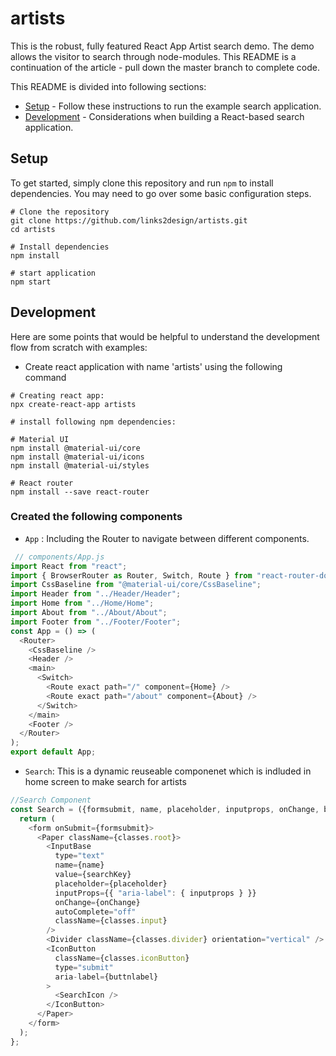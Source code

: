 # artists

This is the robust, fully featured React App Artist search demo. The demo allows the visitor to search through node-modules. This README is a continuation of the article - pull down the master branch to complete code.

This README is divided into following sections:

- [Setup](#setup) - Follow these instructions to run the example search application.
- [Development](#development) - Considerations when building a React-based search application.

## Setup

To get started, simply clone this repository and run `npm` to install dependencies. You may need to go over some basic configuration steps.

```
# Clone the repository
git clone https://github.com/links2design/artists.git
cd artists

# Install dependencies
npm install

# start application
npm start
```

## Development

Here are some points that would be helpful to understand the development flow from scratch with examples:

- Create react application with name 'artists' using the following command

```
# Creating react app:
npx create-react-app artists

```

```
# install following npm dependencies:

# Material UI
npm install @material-ui/core
npm install @material-ui/icons
npm install @material-ui/styles

# React router
npm install --save react-router
```

### Created the following components

- `App` : Including the Router to navigate between different components.
```javascript
 // components/App.js
import React from "react";
import { BrowserRouter as Router, Switch, Route } from "react-router-dom";
import CssBaseline from "@material-ui/core/CssBaseline";
import Header from "../Header/Header";
import Home from "../Home/Home";
import About from "../About/About";
import Footer from "../Footer/Footer";
const App = () => (
  <Router>
    <CssBaseline />
    <Header />
    <main>
      <Switch>
        <Route exact path="/" component={Home} />
        <Route exact path="/about" component={About} />
      </Switch>
    </main>
    <Footer />
  </Router>
);
export default App;

```
- `Search`: This is a dynamic reuseable componenet which is indluded in home screen to make search for artists
```javascript
//Search Component
const Search = ({formsubmit, name, placeholder, inputprops, onChange, buttnlabel, searchKey, ...props}) => {
  return (
    <form onSubmit={formsubmit}>
      <Paper className={classes.root}>
        <InputBase
          type="text"
          name={name}
          value={searchKey}
          placeholder={placeholder}
          inputProps={{ "aria-label": { inputprops } }}
          onChange={onChange}
          autoComplete="off"
          className={classes.input}
        />
        <Divider className={classes.divider} orientation="vertical" />
        <IconButton
          className={classes.iconButton}
          type="submit"
          aria-label={buttnlabel}
        >
          <SearchIcon />
        </IconButton>
      </Paper>
    </form>
  );
};
```
